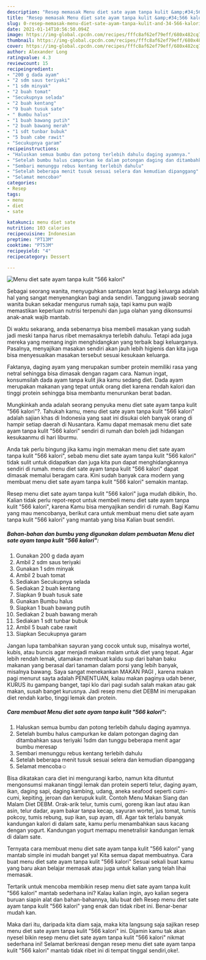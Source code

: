 ```yaml
---
description: "Resep memasak Menu diet sate ayam tanpa kulit &amp;#34;566 kalori&amp;#34; yang sedap dan Mudah Dibuat"
title: "Resep memasak Menu diet sate ayam tanpa kulit &amp;#34;566 kalori&amp;#34; yang sedap dan Mudah Dibuat"
slug: 0-resep-memasak-menu-diet-sate-ayam-tanpa-kulit-and-34-566-kalori-and-34-yang-sedap-dan-mudah-dibuat
date: 2021-01-14T10:56:50.094Z
image: https://img-global.cpcdn.com/recipes/fffc8af62ef79eff/680x482cq70/menu-diet-sate-ayam-tanpa-kulit-566-kalori-foto-resep-utama.jpg
thumbnail: https://img-global.cpcdn.com/recipes/fffc8af62ef79eff/680x482cq70/menu-diet-sate-ayam-tanpa-kulit-566-kalori-foto-resep-utama.jpg
cover: https://img-global.cpcdn.com/recipes/fffc8af62ef79eff/680x482cq70/menu-diet-sate-ayam-tanpa-kulit-566-kalori-foto-resep-utama.jpg
author: Alexander Long
ratingvalue: 4.3
reviewcount: 15
recipeingredient:
- "200 g dada ayam"
- "2 sdm saus teriyaki"
- "1 sdm minyak"
- "2 buah tomat"
- "Secukupnya selada"
- "2 buah kentang"
- "9 buah tusuk sate"
- " Bumbu halus"
- "1 buah bawang putih"
- "2 buah bawang merah"
- "1 sdt tunbar bubuk"
- "5 buah cabe rawit"
- "Secukupnya garam"
recipeinstructions:
- "Haluskan semua bumbu dan potong terlebih dahulu daging ayamnya."
- "Setelah bumbu halus campurkan ke dalam potongan daging dan ditambahkan saus teriyaki 1sdm dan tunggu beberapa menit agar bumbu meresap"
- "Sembari menunggu rebus kentang terlebih dahulu"
- "Setelah beberapa menit tusuk sesuai selera dan kemudian dipanggang"
- "Selamat mencoba☺️"
categories:
- Resep
tags:
- menu
- diet
- sate

katakunci: menu diet sate 
nutrition: 103 calories
recipecuisine: Indonesian
preptime: "PT13M"
cooktime: "PT53M"
recipeyield: "4"
recipecategory: Dessert

---
```



![Menu diet sate ayam tanpa kulit &#34;566 kalori&#34;](https://img-global.cpcdn.com/recipes/fffc8af62ef79eff/680x482cq70/menu-diet-sate-ayam-tanpa-kulit-566-kalori-foto-resep-utama.jpg)

Sebagai seorang wanita, menyuguhkan santapan lezat bagi keluarga adalah hal yang sangat menyenangkan bagi anda sendiri. Tanggung jawab seorang  wanita bukan sekadar mengurus rumah saja, tapi kamu pun wajib memastikan keperluan nutrisi terpenuhi dan juga olahan yang dikonsumsi anak-anak wajib mantab.

Di waktu  sekarang, anda sebenarnya bisa membeli masakan yang sudah jadi meski tanpa harus ribet memasaknya terlebih dahulu. Tetapi ada juga mereka yang memang ingin menghidangkan yang terbaik bagi keluarganya. Pasalnya, menyajikan masakan sendiri akan jauh lebih higienis dan kita juga bisa menyesuaikan masakan tersebut sesuai kesukaan keluarga. 

Faktanya, daging ayam yang merupakan sumber protein memiliki rasa yang netral sehingga bisa dimasak dengan ragam cara. Namun ingat, konsumsilah dada ayam tanpa kulit jika kamu sedang diet. Dada ayam merupakan makanan yang tepat untuk orang diet karena rendah kalori dan tinggi protein sehingga bisa membantu menurunkan berat badan.

Mungkinkah anda adalah seorang penyuka menu diet sate ayam tanpa kulit &#34;566 kalori&#34;?. Tahukah kamu, menu diet sate ayam tanpa kulit &#34;566 kalori&#34; adalah sajian khas di Indonesia yang saat ini disukai oleh banyak orang di hampir setiap daerah di Nusantara. Kamu dapat memasak menu diet sate ayam tanpa kulit &#34;566 kalori&#34; sendiri di rumah dan boleh jadi hidangan kesukaanmu di hari liburmu.

Anda tak perlu bingung jika kamu ingin memakan menu diet sate ayam tanpa kulit &#34;566 kalori&#34;, sebab menu diet sate ayam tanpa kulit &#34;566 kalori&#34; tidak sulit untuk didapatkan dan juga kita pun dapat menghidangkannya sendiri di rumah. menu diet sate ayam tanpa kulit &#34;566 kalori&#34; dapat dimasak memalui beragam cara. Kini sudah banyak cara modern yang membuat menu diet sate ayam tanpa kulit &#34;566 kalori&#34; semakin mantap.

Resep menu diet sate ayam tanpa kulit &#34;566 kalori&#34; juga mudah dibikin, lho. Kalian tidak perlu repot-repot untuk membeli menu diet sate ayam tanpa kulit &#34;566 kalori&#34;, karena Kamu bisa menyajikan sendiri di rumah. Bagi Kamu yang mau mencobanya, berikut cara untuk membuat menu diet sate ayam tanpa kulit &#34;566 kalori&#34; yang mantab yang bisa Kalian buat sendiri.

<!--inarticleads1-->

##### Bahan-bahan dan bumbu yang digunakan dalam pembuatan Menu diet sate ayam tanpa kulit &#34;566 kalori&#34;:

1. Gunakan 200 g dada ayam
1. Ambil 2 sdm saus teriyaki
1. Gunakan 1 sdm minyak
1. Ambil 2 buah tomat
1. Sediakan Secukupnya selada
1. Sediakan 2 buah kentang
1. Siapkan 9 buah tusuk sate
1. Gunakan  Bumbu halus
1. Siapkan 1 buah bawang putih
1. Sediakan 2 buah bawang merah
1. Sediakan 1 sdt tunbar bubuk
1. Ambil 5 buah cabe rawit
1. Siapkan Secukupnya garam


Jangan lupa tambahkan sayuran yang cocok untuk sup, misalnya wortel, kubis, atau buncis agar menjadi makan malam untuk diet yang tepat. Agar lebih rendah lemak, utamakan membuat kaldu sup dari bahan baku makanan yang berasal dari tanaman dalam porsi yang lebih banyak, misalnya bawang. Saya sangat menekankan MAKAN PAGI , karena makan pagi menurut sayta adalah PENENTUAN, kalau makan paginya udah bener, KURUS itu gampang banget, tapi klo dari pagi sudah salah makan atau gak makan, susah banget kurusnya. Jadi resep menu diet DEBM ini merupakan diet rendah karbo, tinggi lemak dan protein. 

<!--inarticleads2-->

##### Cara membuat Menu diet sate ayam tanpa kulit &#34;566 kalori&#34;:

1. Haluskan semua bumbu dan potong terlebih dahulu daging ayamnya.
1. Setelah bumbu halus campurkan ke dalam potongan daging dan ditambahkan saus teriyaki 1sdm dan tunggu beberapa menit agar bumbu meresap
1. Sembari menunggu rebus kentang terlebih dahulu
1. Setelah beberapa menit tusuk sesuai selera dan kemudian dipanggang
1. Selamat mencoba☺️


Bisa dikatakan cara diet ini mengurangi karbo, namun kita dituntut mengonsumsi makanan tinggi lemak dan protein seperti telur, daging ayam, ikan, daging sapi, daging kambing, udang, aneka seafood seperti cumi-cumi, kepiting, jeroan dan kerupuk kulit. Contoh Menu Makan Siang dan Malam Diet DEBM. Orak-arik telur, tumis cumi, goreng ikan laut atau ikan asin, telur dadar, ayam bakar tanpa kecap, sayuran wortel, jus tomat, tumis pokcoy, tumis rebung, sup ikan, sup ayam, dll. Agar tak terlalu banyak kandungan kalori di dalam sate, kamu perlu menambahkan saus kacang dengan yogurt. Kandungan yogurt memapu menetralisir kandungan lemak di dalam sate. 

Ternyata cara membuat menu diet sate ayam tanpa kulit &#34;566 kalori&#34; yang mantab simple ini mudah banget ya! Kita semua dapat membuatnya. Cara buat menu diet sate ayam tanpa kulit &#34;566 kalori&#34; Sesuai sekali buat kamu yang baru akan belajar memasak atau juga untuk kalian yang telah lihai memasak.

Tertarik untuk mencoba membikin resep menu diet sate ayam tanpa kulit &#34;566 kalori&#34; mantab sederhana ini? Kalau kalian ingin, ayo kalian segera buruan siapin alat dan bahan-bahannya, lalu buat deh Resep menu diet sate ayam tanpa kulit &#34;566 kalori&#34; yang enak dan tidak ribet ini. Benar-benar mudah kan. 

Maka dari itu, daripada kita diam saja, maka kita langsung saja sajikan resep menu diet sate ayam tanpa kulit &#34;566 kalori&#34; ini. Dijamin kamu tak akan nyesel bikin resep menu diet sate ayam tanpa kulit &#34;566 kalori&#34; nikmat sederhana ini! Selamat berkreasi dengan resep menu diet sate ayam tanpa kulit &#34;566 kalori&#34; mantab tidak ribet ini di tempat tinggal sendiri,oke!.

